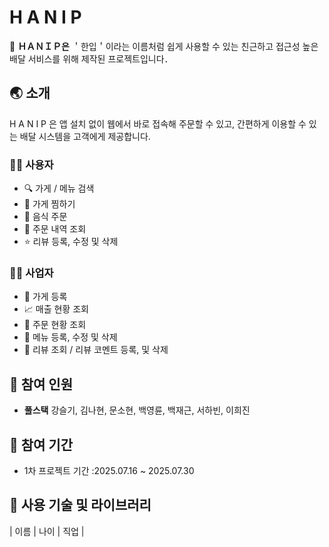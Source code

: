 # H A N I P

🛵 **ＨＡＮＩＰ은** ＇한입＇이라는 이름처럼 쉽게 사용할 수 있는 친근하고 접근성 높은 배달 서비스를 위해 제작된 프로젝트입니다．

## 🌏 소개
H A N I P 은 앱 설치 없이 웹에서 바로 접속해 주문할 수 있고, 간편하게 이용할 수 있는 배달 시스템을 고객에게 제공합니다.

### 🙋‍♂️ 사용자
* 🔍 가게 / 메뉴 검색
* 📌 가게 찜하기
* 🛒 음식 주문
* 📑 주문 내역 조회
* ⭐ 리뷰 등록, 수정 및 삭제

### 👨‍🍳 사업자
* 🏬 가게 등록
* 📈 매출 현황 조회
* 📩 주문 현황 조회
* 🍳 메뉴 등록, 수정 및 삭제
* 💬 리뷰 조회 / 리뷰 코멘트 등록, 및 삭제

## 👥 참여 인원
* **풀스택**
강슬기, 김나현, 문소현, 백영륜, 백재근, 서하빈, 이희진

## 📆 참여 기간
* 1차 프로젝트 기간 :2025.07.16 ~ 2025.07.30

## 🔨 사용 기술 및 라이브러리
| 이름   | 나이 | 직업  |